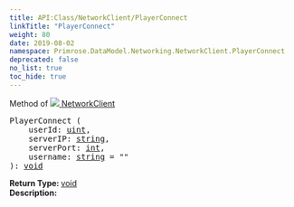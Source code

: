 ```yaml
---
title: API:Class/NetworkClient/PlayerConnect
linkTitle: "PlayerConnect"
weight: 80
date: 2019-08-02
namespace: Primrose.DataModel.Networking.NetworkClient.PlayerConnect
deprecated: false
no_list: true
toc_hide: true
---
```

Method of <a href="/docs/api-reference/Class/NetworkClient"><img src="/icons/silk/client_network.png"/>&nbsp;NetworkClient</a>
<pre class="method-declaration">
PlayerConnect (
    userId: <a class="type" href="/docs/api-reference/System/Primitives#uint32">uint</a>,
    serverIP: <a class="type" href="/docs/api-reference/System/string">string</a>,
    serverPort: <a class="type" href="/docs/api-reference/System/Primitives#int32">int</a>,
    username: <a class="type" href="/docs/api-reference/System/string">string</a> = <a class="default-param string-param">""</a>
): <a class="type" href="/docs/api-reference/System/void">void</a></pre>
<b>Return Type: </b>
<a class="type" href="/docs/api-reference/System/void">void</a>
<br/>
<b>Description: </b>